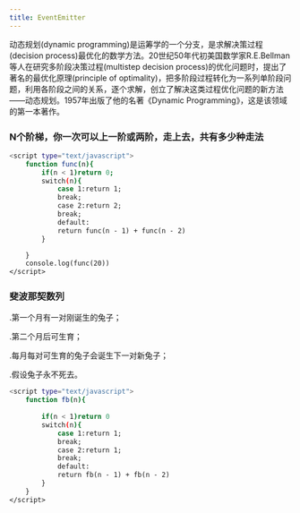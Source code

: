 ```yaml
---
title: EventEmitter
---
```


动态规划(dynamic programming)是运筹学的一个分支，是求解决策过程(decision process)最优化的数学方法。20世纪50年代初美国数学家R.E.Bellman等人在研究多阶段决策过程(multistep decision process)的优化问题时，提出了著名的最优化原理(principle of optimality)，把多阶段过程转化为一系列单阶段问题，利用各阶段之间的关系，逐个求解，创立了解决这类过程优化问题的新方法——动态规划。1957年出版了他的名著《Dynamic Programming》，这是该领域的第一本著作。

### N个阶梯，你一次可以上一阶或两阶，走上去，共有多少种走法
``` bash
<script type="text/javascript">
	function func(n){
		if(n < 1)return 0;
		switch(n){
			case 1:return 1;
			break;
			case 2:return 2;
			break;
			default:
			return func(n - 1) + func(n - 2)
		}

	}
	console.log(func(20))
</script>
```
### 斐波那契数列

.第一个月有一对刚诞生的兔子；

.第二个月后可生育；

.每月每对可生育的兔子会诞生下一对新兔子；

.假设兔子永不死去。

``` bash
<script type="text/javascript">
	function fb(n){
		
		if(n < 1)return 0
		switch(n){
			case 1:return 1;
			break;
			case 2:return 1;
			break;
			default:
			return fb(n - 1) + fb(n - 2)
		}
	}
</script> 
```